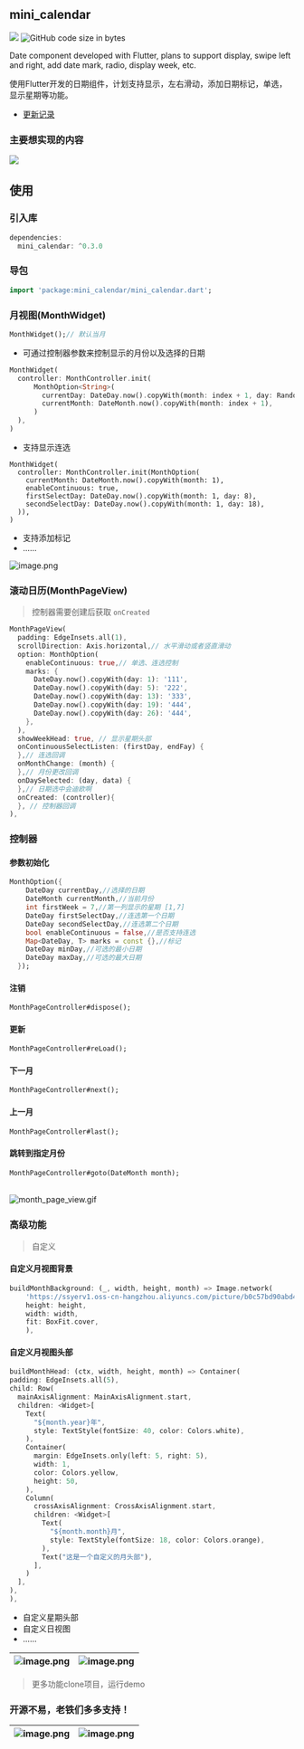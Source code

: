 ## mini_calendar

[![](https://img.shields.io/pub/v/mini_calendar#align=left&display=inline&height=20&originHeight=20&originWidth=76&status=done&style=none&width=76)](https://pub.flutter-io.cn/packages/mini_calendar) ![GitHub code size in bytes](https://img.shields.io/github/languages/code-size/OpenFlutter/mini_calendar?style=plastic)

Date component developed with Flutter, plans to support display, swipe left and right, add date mark, radio, display week, etc.

使用Flutter开发的日期组件，计划支持显示，左右滑动，添加日期标记，单选，显示星期等功能。

- [更新记录](CHANGELOG.md)


### 主要想实现的内容

![](https://cdn.nlark.com/yuque/0/2019/svg/179485/1576644701079-fbfbc011-8072-49f8-bc0b-5d38f3b5ea42.svg)

## 使用
<a name="b3om7"></a>
### 引入库
```dart
dependencies:
  mini_calendar: ^0.3.0
```
<a name="M36S5"></a>
### 导包
```dart
import 'package:mini_calendar/mini_calendar.dart';
```

<a name="e752e1c0"></a>
### 月视图(MonthWidget)
```dart
MonthWidget();// 默认当月
```


- 可通过控制器参数来控制显示的月份以及选择的日期

```dart
MonthWidget(
  controller: MonthController.init(
      MonthOption<String>(
        currentDay: DateDay.now().copyWith(month: index + 1, day: Random().nextInt(27) + 1),
        currentMonth: DateMonth.now().copyWith(month: index + 1),
      )
  ),
)
```


- 支持显示连选

```
MonthWidget(
  controller: MonthController.init(MonthOption(
    currentMonth: DateMonth.now().copyWith(month: 1),
    enableContinuous: true,
    firstSelectDay: DateDay.now().copyWith(month: 1, day: 8),
    secondSelectDay: DateDay.now().copyWith(month: 1, day: 18),
  )),
)
```


- 支持添加标记
- ……

![image.png](https://cdn.nlark.com/yuque/0/2019/png/179485/1576584797091-8f86bb0c-b470-49c7-85dd-00f68febca94.png)



<a name="PzRDh"></a>
### 滚动日历(MonthPageView)

> 控制器需要创建后获取 `onCreated`

```dart
MonthPageView(
  padding: EdgeInsets.all(1),
  scrollDirection: Axis.horizontal,// 水平滑动或者竖直滑动
  option: MonthOption(
    enableContinuous: true,// 单选、连选控制
    marks: { 
      DateDay.now().copyWith(day: 1): '111',
      DateDay.now().copyWith(day: 5): '222',
      DateDay.now().copyWith(day: 13): '333',
      DateDay.now().copyWith(day: 19): '444',
      DateDay.now().copyWith(day: 26): '444',
    },
  ),
  showWeekHead: true, // 显示星期头部
  onContinuousSelectListen: (firstDay, endFay) {
  },// 连选回调
  onMonthChange: (month) {
  },// 月份更改回调
  onDaySelected: (day, data) {
  },// 日期选中会迪欧啊
  onCreated: (controller){
  }, // 控制器回调
),
```

<a name="BuYna"></a>
### 控制器
<a name="7mWMM"></a>
#### 参数初始化
```dart
MonthOption({
    DateDay currentDay,//选择的日期
    DateMonth currentMonth,//当前月份
    int firstWeek = 7,//第一列显示的星期 [1,7]
    DateDay firstSelectDay,//连选第一个日期
    DateDay secondSelectDay,//连选第二个日期
    bool enableContinuous = false,//是否支持连选
    Map<DateDay, T> marks = const {},//标记
    DateDay minDay,//可选的最小日期
    DateDay maxDay,//可选的最大日期
  });
```
<a name="Ym5vA"></a>
#### 注销
```dart
MonthPageController#dispose();
```
<a name="cmGVq"></a>
#### 更新
```dart
MonthPageController#reLoad();
```
<a name="lWF7m"></a>
#### 下一月
```dart
MonthPageController#next();
```
<a name="PqzYu"></a>
#### 上一月
```dart
MonthPageController#last();
```
<a name="cVKdI"></a>
#### 跳转到指定月份
```dart
MonthPageController#goto(DateMonth month);
```

<br />![month_page_view.gif](https://cdn.nlark.com/yuque/0/2019/gif/179485/1576645231441-773167cc-b54f-4c59-9c1d-e4ecbfc63db5.gif)
<a name="j4E58"></a>
### 高级功能
> 自定义

<a name="U2wZy"></a>
#### 自定义月视图背景
```dart
buildMonthBackground: (_, width, height, month) => Image.network(
    'https://ssyerv1.oss-cn-hangzhou.aliyuncs.com/picture/b0c57bd90abd49d59920924010ab66a9.png!sswm',
    height: height,
    width: width,
    fit: BoxFit.cover,
    ),
```

<a name="jMbk4"></a>
#### 自定义月视图头部

```dart
buildMonthHead: (ctx, width, height, month) => Container(
padding: EdgeInsets.all(5),
child: Row(
  mainAxisAlignment: MainAxisAlignment.start,
  children: <Widget>[
    Text(
      "${month.year}年",
      style: TextStyle(fontSize: 40, color: Colors.white),
    ),
    Container(
      margin: EdgeInsets.only(left: 5, right: 5),
      width: 1,
      color: Colors.yellow,
      height: 50,
    ),
    Column(
      crossAxisAlignment: CrossAxisAlignment.start,
      children: <Widget>[
        Text(
          "${month.month}月",
          style: TextStyle(fontSize: 18, color: Colors.orange),
        ),
        Text("这是一个自定义的月头部"),
      ],
    )
  ],
),
),
```

- 自定义星期头部
- 自定义日视图
- ……

|![image.png](https://cdn.nlark.com/yuque/0/2019/png/179485/1576584839283-c713cc7e-c932-4d7f-8033-888a7b7505f2.png)|![image.png](https://cdn.nlark.com/yuque/0/2019/png/179485/1576584857241-5a4a8bb1-fe4b-4fd2-b4c6-be03b68ddefc.png)|
| :---: | :---: |


> 更多功能clone项目，运行demo

### 开源不易，老铁们多多支持！
| ![image.png](https://cdn.nlark.com/yuque/0/2019/png/179485/1576646832207-e84c24f8-2e66-4937-af4d-b406f88c3974.png#align=left&display=inline&height=436&name=image.png&originHeight=337&originWidth=217&size=83049&status=done&style=none&width=281) | ![image.png](https://cdn.nlark.com/yuque/0/2019/png/179485/1576646720153-ad4673cb-3595-4468-9b60-75725e4322e7.png#align=left&display=inline&height=435&name=image.png&originHeight=298&originWidth=217&size=80120&status=done&style=none&width=317) |
| :---: | :---: |
